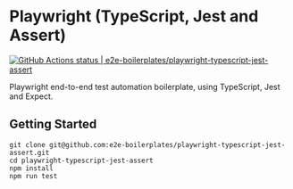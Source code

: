 # Playwright (TypeScript, Jest and Assert)

[![GitHub Actions status | e2e-boilerplates/playwright-typescript-jest-assert](https://github.com/e2e-boilerplates/playwright-typescript-jest-assert/workflows/playwright-typescript-jest-assert/badge.svg)](https://github.com/e2e-boilerplates/playwright-typescript-jest-assert/actions?workflow=playwright-typescript-jest-assert)

Playwright end-to-end test automation boilerplate, using TypeScript, Jest and Expect.

## Getting Started

    git clone git@github.com:e2e-boilerplates/playwright-typescript-jest-assert.git
    cd playwright-typescript-jest-assert
    npm install
    npm run test
